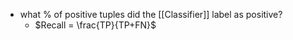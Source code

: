 - what % of positive tuples did the [[Classifier]] label as positive?
	- $Recall = \frac{TP}{TP+FN}$